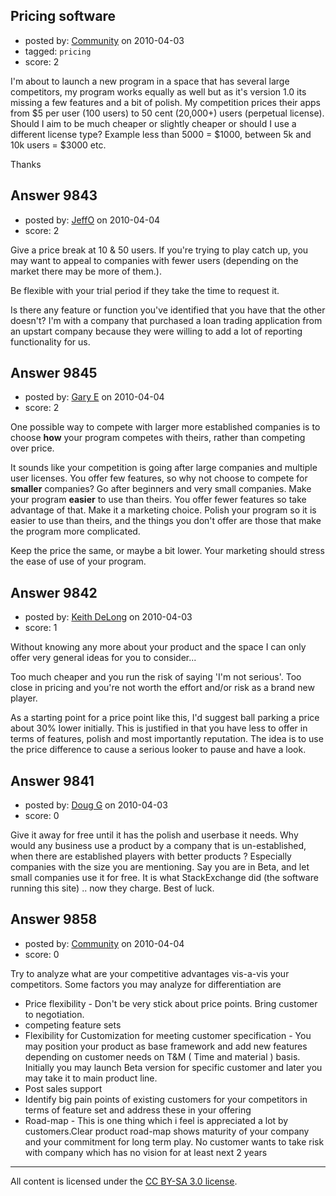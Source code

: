 ## Pricing software

- posted by: [Community](https://stackexchange.com/users/-1/-1-community) on 2010-04-03
- tagged: `pricing`
- score: 2

I'm about to launch a new program in a space that has several large competitors, my program works equally as well but as it's version 1.0 its missing a few features and a bit of polish. My competition prices their apps from $5 per user (100 users) to 50 cent (20,000+) users (perpetual license). Should I aim to be much cheaper or slightly cheaper or should I use a different license type? Example less than 5000 = $1000, between 5k and 10k users = $3000 etc.

Thanks


## Answer 9843

- posted by: [JeffO](https://stackexchange.com/users/-1/1796-jeffo) on 2010-04-04
- score: 2

Give a price break at 10 & 50 users. If you're trying to play catch up, you may want to appeal to companies with fewer users (depending on the market there may be more of them.). 

Be flexible with your trial period if they take the time to request it.

Is there any feature or function you've identified that you have that the other doesn't? I'm with a company that purchased a loan trading application from an upstart company because they were willing to add a lot of reporting functionality for us.



## Answer 9845

- posted by: [Gary E](https://stackexchange.com/users/-1/2587-gary-e) on 2010-04-04
- score: 2

One possible way to compete with larger more established companies is to choose **how** your program competes with theirs, rather than competing over price.

It sounds like your competition is going after large companies and multiple user licenses. You offer few features, so why not choose to compete for **smaller** companies? Go after beginners and very small companies. Make your program **easier** to use than theirs. You offer fewer features so take advantage of that. Make it a marketing choice. Polish your program so it is easier to use than theirs, and the things you don't offer are those that make the program more complicated.

Keep the price the same, or maybe a bit lower. Your marketing should stress the ease of use of your program.



## Answer 9842

- posted by: [Keith DeLong](https://stackexchange.com/users/-1/888-keith-delong) on 2010-04-03
- score: 1

Without knowing any more about your product and the space I can only offer very general ideas for you to consider...

Too much cheaper and you run the risk of saying 'I'm not serious'. Too close in pricing and you're not worth the effort and/or risk as a brand new player.

As a starting point for a price point like this, I'd suggest ball parking a price about 30% lower initially. This is justified in that you have less to offer in terms of features, polish and most importantly reputation. The idea is to use the price difference to cause a serious looker to pause and have a look. 

 




## Answer 9841

- posted by: [Doug G](https://stackexchange.com/users/-1/2107-doug-g) on 2010-04-03
- score: 0

Give it away for free until it has the polish and userbase it needs.  Why would any business use a product by a company that is un-established, when there are established players with better products ? Especially companies with the size you are mentioning.  Say you are in Beta, and let small companies use it for free. It is what StackExchange did (the software running this site) .. now they charge.  Best of luck.


## Answer 9858

- posted by: [Community](https://stackexchange.com/users/-1/-1-community) on 2010-04-04
- score: 0

Try to analyze what are your competitive advantages vis-a-vis your competitors. Some factors you may analyze for differentiation are

- Price flexibility - Don't be very stick about price points. Bring customer to negotiation.
- competing feature sets
- Flexibility for Customization for meeting customer specification - You may position your product as base framework and add new features depending on customer needs on T&M ( Time and material ) basis. Initially you may launch Beta version for specific customer and later you may take it to main product line.
- Post sales support
- Identify big pain points of existing customers for your competitors in terms of feature set and address these in your offering
- Road-map - This is one thing which i feel is appreciated a lot by customers.Clear product road-map shows maturity of your company and your commitment for long term play. No customer wants to take risk with company which has no vision for at least next 2 years





---

All content is licensed under the [CC BY-SA 3.0 license](https://creativecommons.org/licenses/by-sa/3.0/).
